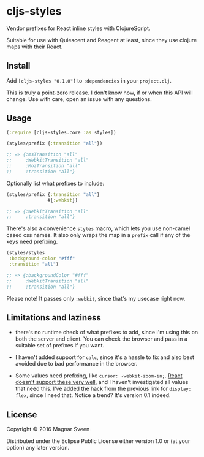 # cljs-styles

Vendor prefixes for React inline styles with ClojureScript.

Suitable for use with Quiescent and Reagent at least, since they use clojure
maps with their React.

## Install

Add `[cljs-styles "0.1.0"]` to `:dependencies` in your `project.clj`.

This is truly a point-zero release. I don't know how, if or when this API will
change. Use with care, open an issue with any questions.

## Usage

```clojure
(:require [cljs-styles.core :as styles])

(styles/prefix {:transition "all"})

;; => {:msTransition "all"
;;     :WebkitTransition "all"
;;     :MozTransition "all"
;;     :transition "all"}
```

Optionally list what prefixes to include:

```clojure
(styles/prefix {:transition "all"}
               #{:webkit})

;; => {:WebkitTransition "all"
;;     :transition "all"}
```

There's also a convenience `styles` macro, which lets you use non-camel cased
css names. It also only wraps the map in a `prefix` call if any of the keys
need prefixing.

```clojure
(styles/styles
 :background-color "#fff"
 :transition "all")

;; => {:backgroundColor "#fff"
;;     :WebkitTransition "all"
;;     :transition "all"}
```

Please note! It passes only `:webkit`, since that's my usecase right now.

## Limitations and laziness

- there's no runtime check of what prefixes to add, since I'm using this on both
  the server and client. You can check the browser and pass in a suitable set of
  prefixes if you want.

- I haven't added support for `calc`, since it's a hassle to fix and also best
  avoided due to bad performance in the browser.

- Some values need prefixing, like `cursor: -webkit-zoom-in;`.
  [React doesn't support these very well](https://github.com/facebook/react/issues/2020),
  and I haven't investigated all values that need this. I've added the hack from
  the previous link for `display: flex`, since I need that. Notice a trend? It's
  version 0.1 indeed.

## License

Copyright © 2016 Magnar Sveen

Distributed under the Eclipse Public License either version 1.0 or (at
your option) any later version.
